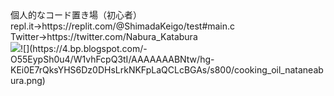 <span style="font size:200%;">
個人的なコード置き場（初心者）<br>
repl.it→https://replit.com/@ShimadaKeigo/test#main.c<br>
Twitter→https://twitter.com/Nabura_Katabura<br>
<image src="https://4.bp.blogspot.com/-O55EypSh0u4/W1vhFcpQ3tI/AAAAAAABNtw/hg-KEi0E7rQksYHS6Dz0DHsLrkNKFpLaQCLcBGAs/s800/cooking_oil_nataneabura.png">![](https://4.bp.blogspot.com/-O55EypSh0u4/W1vhFcpQ3tI/AAAAAAABNtw/hg-KEi0E7rQksYHS6Dz0DHsLrkNKFpLaQCLcBGAs/s800/cooking_oil_nataneabura.png)<br>
</span>
